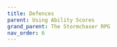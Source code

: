 ```yaml
---
title: Defences
parent: Using Ability Scores
grand_parent: The Stormchaser RPG
nav_order: 6
---
```

